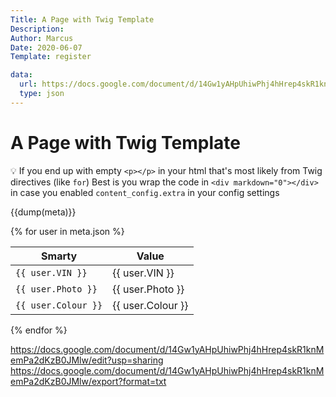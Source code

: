 ```yaml
---
Title: A Page with Twig Template
Description:
Author: Marcus
Date: 2020-06-07
Template: register

data:
  url: https://docs.google.com/document/d/14Gw1yAHpUhiwPhj4hHrep4skR1knMemPa2dKzB0JMlw/export?format=txt
  type: json
---
```


# A Page with Twig Template 

💡 If you end up with empty `<p></p>` in your html that's most likely from Twig directives (like `for`)
Best is you wrap the code in `<div markdown="0"></div>` in case you enabled `content_config.extra` in your config settings

{{dump(meta)}}

<div markdown="0">{% for user in meta.json %}</div>

|           Smarty          |          Value          |
|---------------------------|-------------------------|
| `{{ user.VIN }}`           | {{ user.VIN }}          |
| `{{ user.Photo }}`         | {{ user.Photo }}         |
| `{{ user.Colour }}` | {{ user.Colour }} |



{% endfor %}


https://docs.google.com/document/d/14Gw1yAHpUhiwPhj4hHrep4skR1knMemPa2dKzB0JMlw/edit?usp=sharing
https://docs.google.com/document/d/14Gw1yAHpUhiwPhj4hHrep4skR1knMemPa2dKzB0JMlw/export?format=txt